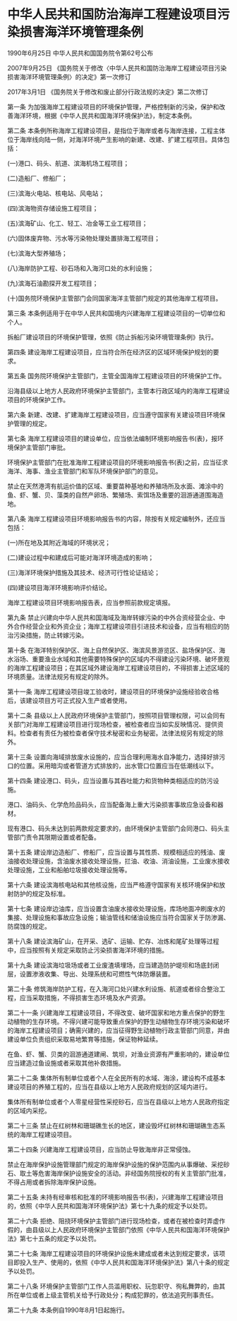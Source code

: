 # 中华人民共和国防治海岸工程建设项目污染损害海洋环境管理条例

1990年6月25日 中华人民共和国国务院令第62号公布

2007年9月25日 《国务院关于修改〈中华人民共和国防治海岸工程建设项目污染损害海洋环境管理条例〉的决定》第一次修订　

2017年3月1日 《国务院关于修改和废止部分行政法规的决定》第二次修订　



第一条 为加强海岸工程建设项目的环境保护管理，严格控制新的污染，保护和改善海洋环境，根据《中华人民共和国海洋环境保护法》，制定本条例。

第二条 本条例所称海岸工程建设项目，是指位于海岸或者与海岸连接，工程主体位于海岸线向陆一侧，对海洋环境产生影响的新建、改建、扩建工程项目。具体包括：

(一)港口、码头、航道、滨海机场工程项目；

(二)造船厂、修船厂；

(三)滨海火电站、核电站、风电站；

(四)滨海物资存储设施工程项目；

(五)滨海矿山、化工、轻工、冶金等工业工程项目；

(六)固体废弃物、污水等污染物处理处置排海工程项目；

(七)滨海大型养殖场；

(八)海岸防护工程、砂石场和入海河口处的水利设施；

(九)滨海石油勘探开发工程项目；

(十)国务院环境保护主管部门会同国家海洋主管部门规定的其他海岸工程项目。

第三条 本条例适用于在中华人民共和国境内兴建海岸工程建设项目的一切单位和个人。

拆船厂建设项目的环境保护管理，依照《防止拆船污染环境管理条例》执行。

第四条 建设海岸工程建设项目，应当符合所在经济区的区域环境保护规划的要求。

第五条 国务院环境保护主管部门，主管全国海岸工程建设项目的环境保护工作。

沿海县级以上地方人民政府环境保护主管部门，主管本行政区域内的海岸工程建设项目的环境保护工作。

第六条 新建、改建、扩建海岸工程建设项目，应当遵守国家有关建设项目环境保护管理的规定。

第七条 海岸工程建设项目的建设单位，应当依法编制环境影响报告书(表)，报环境保护主管部门审批。

环境保护主管部门在批准海岸工程建设项目的环境影响报告书(表)之前，应当征求海洋、海事、渔业主管部门和军队环境保护部门的意见。

禁止在天然港湾有航运价值的区域、重要苗种基地和养殖场所及水面、滩涂中的鱼、虾、蟹、贝、藻类的自然产卵场、繁殖场、索饵场及重要的洄游通道围海造地。

第八条 海岸工程建设项目环境影响报告书的内容，除按有关规定编制外，还应当包括：

(一)所在地及其附近海域的环境状况；

(二)建设过程中和建成后可能对海洋环境造成的影响；

(三)海洋环境保护措施及其技术、经济可行性论证结论；

(四)建设项目海洋环境影响评价结论。

海岸工程建设项目环境影响报告表，应当参照前款规定填报。

第九条 禁止兴建向中华人民共和国海域及海岸转嫁污染的中外合资经营企业、中外合作经营企业和外资企业；海岸工程建设项目引进技术和设备，应当有相应的防治污染措施，防止转嫁污染。

第十条 在海洋特别保护区、海上自然保护区、海滨风景游览区、盐场保护区、海水浴场、重要渔业水域和其他需要特殊保护的区域内不得建设污染环境、破坏景观的海岸工程建设项目；在其区域外建设海岸工程建设项目的，不得损害上述区域的环境质量。法律法规另有规定的除外。

第十一条 海岸工程建设项目竣工验收时，建设项目的环境保护设施经验收合格后，该建设项目方可正式投入生产或者使用。

第十二条 县级以上人民政府环境保护主管部门，按照项目管理权限，可以会同有关部门对海岸工程建设项目进行现场检查，被检查者应当如实反映情况、提供资料。检查者有责任为被检查者保守技术秘密和业务秘密。法律法规另有规定的除外。

第十三条 设置向海域排放废水设施的，应当合理利用海水自净能力，选择好排污口的位置。采用暗沟或者管道方式排放的，出水管口位置应当在低潮线以下。

第十四条 建设港口、码头，应当设置与其吞吐能力和货物种类相适应的防污设施。

港口、油码头、化学危险品码头，应当配备海上重大污染损害事故应急设备和器材。

现有港口、码头未达到前两款规定要求的，由环境保护主管部门会同港口、码头主管部门责令其限期设置或者配备。

第十五条 建设岸边造船厂、修船厂，应当设置与其性质、规模相适应的残油、废油接收处理设施，含油废水接收处理设施，拦油、收油、消油设施，工业废水接收处理设施，工业和船舶垃圾接收处理设施等。

第十六条 建设滨海核电站和其他核设施，应当严格遵守国家有关核环境保护和放射防护的规定及标准。

第十七条 建设岸边油库，应当设置含油废水接收处理设施，库场地面冲刷废水的集接、处理设施和事故应急设施；输油管线和储油设施应当符合国家关于防渗漏、防腐蚀的规定。

第十八条 建设滨海矿山，在开采、选矿、运输、贮存、冶炼和尾矿处理等过程中，应当按照有关规定采取防止污染损害海洋环境的措施。

第十九条 建设滨海垃圾场或者工业废渣填埋场，应当建造防护堤坝和场底封闭层，设置渗液收集、导出、处理系统和可燃性气体防爆装置。

第二十条 修筑海岸防护工程，在入海河口处兴建水利设施、航道或者综合整治工程，应当采取措施，不得损害生态环境及水产资源。

第二十一条 兴建海岸工程建设项目，不得改变、破坏国家和地方重点保护的野生动植物的生存环境。不得兴建可能导致重点保护的野生动植物生存环境污染和破坏的海岸工程建设项目；确需兴建的，应当征得野生动植物行政主管部门同意，并由建设单位负责组织采取易地繁育等措施，保证物种延续。

在鱼、虾、蟹、贝类的洄游通道建闸、筑坝，对渔业资源有严重影响的，建设单位应当建造过鱼设施或者采取其他补救措施。

第二十二条 集体所有制单位或者个人在全民所有的水域、海涂，建设构不成基本建设项目的养殖工程的，应当在县级以上地方人民政府规划的区域内进行。

集体所有制单位或者个人零星经营性采挖砂石，应当在县级以上地方人民政府指定的区域内采挖。

第二十三条 禁止在红树林和珊瑚礁生长的地区，建设毁坏红树林和珊瑚礁生态系统的海岸工程建设项目。

第二十四条 兴建海岸工程建设项目，应当防止导致海岸非正常侵蚀。

禁止在海岸保护设施管理部门规定的海岸保护设施的保护范围内从事爆破、采挖砂石、取土等危害海岸保护设施安全的活动。非经国务院授权的有关主管部门批准，不得占用或者拆除海岸保护设施。

第二十五条 未持有经审核和批准的环境影响报告书(表)，兴建海岸工程建设项目的，依照《中华人民共和国海洋环境保护法》第七十九条的规定予以处罚。

第二十六条 拒绝、阻挠环境保护主管部门进行现场检查，或者在被检查时弄虚作假的，由县级以上人民政府环境保护主管部门依照《中华人民共和国海洋环境保护法》第七十五条的规定予以处罚。

第二十七条 海岸工程建设项目的环境保护设施未建成或者未达到规定要求，该项目即投入生产、使用的，依照《中华人民共和国海洋环境保护法》第八十条的规定予以处罚。

第二十八条 环境保护主管部门工作人员滥用职权、玩忽职守、徇私舞弊的，由其所在单位或者上级主管机关给予行政处分；构成犯罪的，依法追究刑事责任。

第二十九条 本条例自1990年8月1日起施行。
